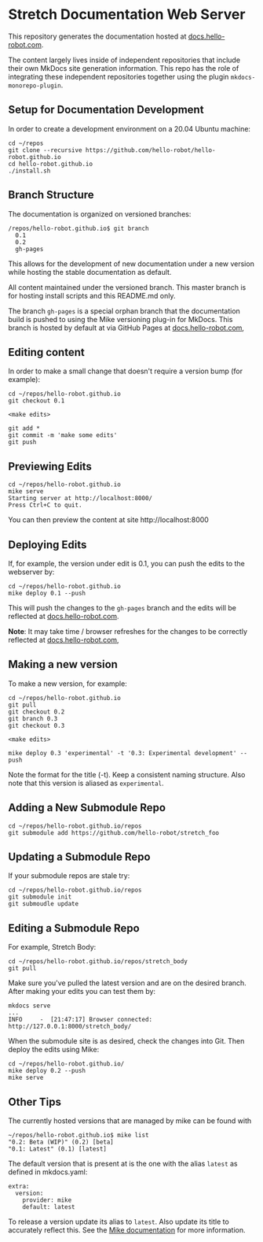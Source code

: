 # Stretch Documentation Web Server

This repository generates the documentation hosted at [docs.hello-robot.com](https://docs.hello-robot.com). 

The content largely lives inside of independent repositories that include their own MkDocs site generation information. This repo has the role of integrating these independent repositories together using the plugin `mkdocs-monorepo-plugin`.

## Setup for Documentation Development
In order to create a development environment on a 20.04 Ubuntu machine:
```
cd ~/repos
git clone --recursive https://github.com/hello-robot/hello-robot.github.io
cd hello-robot.github.io
./install.sh
```

## Branch Structure
The documentation is organized on versioned branches:
```commandline
/repos/hello-robot.github.io$ git branch
  0.1
  0.2
  gh-pages
```
This allows for the development of new documentation under a new version while hosting the stable documentation as default.

All content maintained under the versioned branch. This master branch is for hosting install scripts and this README.md only.

The branch `gh-pages` is a special orphan branch that the documentation build is pushed to using the Mike versioning plug-in for MkDocs. This branch is hosted by default at via GitHub Pages at [docs.hello-robot.com](docs.hello-robot.com),
## Editing content
In order to make a small change that doesn't require a version bump (for example):
```commandline
cd ~/repos/hello-robot.github.io
git checkout 0.1

<make edits>

git add *
git commit -m 'make some edits'
git push
```

## Previewing Edits

```commandline
cd ~/repos/hello-robot.github.io
mike serve
Starting server at http://localhost:8000/
Press Ctrl+C to quit.
```
You can then preview the content at site http://localhost:8000
## Deploying Edits
If, for example, the version under edit is 0.1, you can push the edits to the webserver by:
```commandline
cd ~/repos/hello-robot.github.io
mike deploy 0.1 --push
```
This will push the changes to the `gh-pages` branch and the edits will be reflected at [docs.hello-robot.com](docs.hello-robot.com). 

**Note**: It may take time / browser refreshes for the changes to be correctly reflected at [docs.hello-robot.com](docs.hello-robot.com),

## Making a new version
To make a new version, for example:
```commandline
cd ~/repos/hello-robot.github.io
git pull
git checkout 0.2
git branch 0.3
git checkout 0.3

<make edits>

mike deploy 0.3 'experimental' -t '0.3: Experimental development' --push
```

Note the format for the title (-t). Keep a consistent naming structure. Also note that this version is aliased as `experimental`. 
## Adding a New Submodule Repo
```commandline
cd ~/repos/hello-robot.github.io/repos
git submodule add https://github.com/hello-robot/stretch_foo
```

## Updating a Submodule Repo
If your submodule repos are stale try:

```
cd ~/repos/hello-robot.github.io/repos
git submodule init
git submoudle update
```
## Editing a Submodule Repo
For example, Stretch Body:

```commandline
cd ~/repos/hello-robot.github.io/repos/stretch_body
git pull
```
Make sure you've pulled the latest version and are on the desired branch. After making your edits you can test them by:
```commandline
mkdocs serve
...
INFO     -  [21:47:17] Browser connected: http://127.0.0.1:8000/stretch_body/
```
When the submodule site is as desired, check the changes into Git. Then deploy the edits using Mike:
```commandline
cd ~/repos/hello-robot.github.io/
mike deploy 0.2 --push
mike serve
```
## Other Tips
The currently hosted versions that are managed by mike can be found with
```commandline
~/repos/hello-robot.github.io$ mike list
"0.2: Beta (WIP)" (0.2) [beta]
"0.1: Latest" (0.1) [latest]
```
The default version that is present at is the one with the alias `latest` as defined in mkdocs.yaml:
```commandline
extra:
  version:
    provider: mike
    default: latest
```
To release a version update its alias to `latest`. Also update its title to accurately reflect this. See the [Mike documentation](https://pypi.org/project/mike/) for more information.

